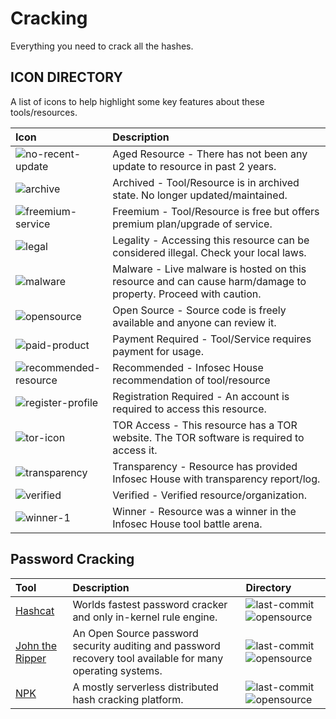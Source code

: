 # Cracking

Everything you need to crack all the hashes.

## ICON DIRECTORY

A list of icons to help highlight some key features about these tools/resources.

| Icon | Description |
| :--- | :--- |
| ![no-recent-update](https://raw.githubusercontent.com/InfosecHouse/InfosecHouse/main/icons/no-recent-update.png) | Aged Resource - There has not been any update to resource in past 2 years. |
| ![archive](https://raw.githubusercontent.com/InfosecHouse/InfosecHouse/main/icons/archive.png) | Archived - Tool/Resource is in archived state. No longer updated/maintained. |
| ![freemium-service](https://raw.githubusercontent.com/InfosecHouse/InfosecHouse/main/icons/freemium-service.png) | Freemium - Tool/Resource is free but offers premium plan/upgrade of service. |
| ![legal](https://raw.githubusercontent.com/InfosecHouse/InfosecHouse/main/icons/legal.png) | Legality - Accessing this resource can be considered illegal. Check your local laws. |
| ![malware](https://raw.githubusercontent.com/InfosecHouse/InfosecHouse/main/icons/malware.png) | Malware - Live malware is hosted on this resource and can cause harm/damage to property. Proceed with caution. |
| ![opensource](https://raw.githubusercontent.com/InfosecHouse/InfosecHouse/main/icons/opensource.png) | Open Source - Source code is freely available and anyone can review it. |
| ![paid-product](https://raw.githubusercontent.com/InfosecHouse/InfosecHouse/main/icons/paid-product.png) | Payment Required - Tool/Service requires payment for usage. |
| ![recommended-resource](https://raw.githubusercontent.com/InfosecHouse/InfosecHouse/main/icons/recommended-resource.png) | Recommended - Infosec House recommendation of tool/resource |
| ![register-profile](https://raw.githubusercontent.com/InfosecHouse/InfosecHouse/main/icons/register-profile.png) | Registration Required - An account is required to access this resource. |
| ![tor-icon](https://raw.githubusercontent.com/InfosecHouse/InfosecHouse/main/icons/tor-icon.png) | TOR Access - This resource has a TOR website. The TOR software is required to access it. |
| ![transparency](https://raw.githubusercontent.com/InfosecHouse/InfosecHouse/main/icons/transparency.png) | Transparency - Resource has provided Infosec House with transparency report/log. |
| ![verified](https://raw.githubusercontent.com/InfosecHouse/InfosecHouse/main/icons/verified.png) | Verified - Verified resource/organization. |
| ![winner-1](https://raw.githubusercontent.com/InfosecHouse/InfosecHouse/main/icons/winner.png) | Winner - Resource was a winner in the Infosec House tool battle arena. |

## Password Cracking

| Tool | Description | Directory |
| :--- | :--- | :--- |
| [Hashcat](https://github.com/hashcat/hashcat) | Worlds fastest password cracker and only in-kernel rule engine. | ![last-commit](https://img.shields.io/github/last-commit/hashcat/hashcat?color=947cb0&style=flat-square) ![opensource](https://raw.githubusercontent.com/InfosecHouse/InfosecHouse/main/icons/opensource.png) |
| [John the Ripper](https://github.com/openwall/john) | An Open Source password security auditing and password recovery tool available for many operating systems. | ![last-commit](https://img.shields.io/github/last-commit/openwall/john?color=947cb0&style=flat-square) ![opensource](https://raw.githubusercontent.com/InfosecHouse/InfosecHouse/main/icons/opensource.png) |
| [NPK](https://github.com/c6fc/npk) | A mostly serverless distributed hash cracking platform. | ![last-commit](https://img.shields.io/github/last-commit/c6fc/npk?color=947cb0&style=flat-square) ![opensource](https://raw.githubusercontent.com/InfosecHouse/InfosecHouse/main/icons/opensource.png) |